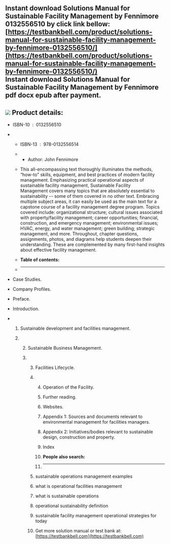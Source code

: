 Instant download **Solutions Manual for Sustainable Facility Management by Fennimore 0132556510** by click link bellow:  
[https://testbankbell.com/product/solutions-manual-for-sustainable-facility-management-by-fennimore-0132556510/](https://testbankbell.com/product/solutions-manual-for-sustainable-facility-management-by-fennimore-0132556510/)  
**Instant download Solutions Manual for Sustainable Facility Management by Fennimore pdf docx epub after payment.**
-------------------------------------------------------------------------------------------------------------------


![](https://testbankbell.com/wp-content/uploads/2023/05/9780132556514.gif)
**Product details:**
--------------------


* ISBN-10 ‏ : ‎ 0132556510
* * ISBN-13 ‏ : ‎ 978-0132556514
  * * Author: John Fennimore
   
  * This all-encompassing text thoroughly illuminates the methods, “how-to” skills, equipment, and best practices of modern facility management. Emphasizing practical operational aspects of sustainable facility management, Sustainable Facility Management covers many topics that are absolutely essential to sustainability -- some of them covered in no other text. Embracing multiple subject areas, it can easily be used as the main text for a capstone course of a facility management degree program. Topics covered include: organizational structure; cultural issues associated with property/facility management; career opportunities; financial, construction, and emergency management; environmental issues; HVAC, energy, and water management; green building; strategic management, and more. Throughout, chapter questions, assignments, photos, and diagrams help students deepen their understanding. These are complemented by many first-hand insights about effective facility management.
  * **Table of contents:**
  * ----------------------
 
* Case Studies.

* Company Profiles.

* Preface.

* Introduction.

* 1. Sustainable development and facilities management.
 
  2. 2. Sustainable Business Management.
    
     3. 3. Facilities Lifecycle.
       
        4. 4. Operation of the Facility.
          
           5. Further reading.
          
           6. Websites.
          
           7. Appendix 1: Sources and documents relevant to environmental management for facilities managers.
          
           8. Appendix 2: Initiatives/bodies relevant to sustainable design, construction and property.
          
           9. Index
           10. **People also search:**
           11. -----------------------
          
        5. sustainable operations management examples
       
        6. what is operational facilities management
       
        7. what is sustainable operations
       
        8. operational sustainability definition
       
        9. sustainable facility management operational strategies for today
        10.  Get more solution manual or test bank at: [https://testbankbell.com](https://testbankbell.com)
